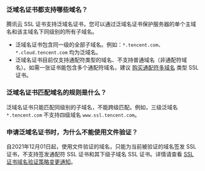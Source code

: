 ### 泛域名证书都支持哪些域名？

腾讯云 SSL 证书支持泛域名证书，您可以通过泛域名证书保护服务器的单个主域名和该主域名下同级别的所有子域名。
- 泛域名证书包含同一级的全部子域名。例如：`*.tencent.com`、`*.cloud.tencent.com` 均为泛域名。
- 泛域名证书目前仅支持通配符类型的域名、不支持普通域名（非通配符域名）。如需一张证书能包含多个通配符域名，建议 [购买通配符多域名](https://buy.cloud.tencent.com/ssl) 类型 SSL 证书。

### 泛域名证书匹配域名的规则是什么？
泛域名证书只能匹配同级别的子域名，不能跨级匹配。例如，三级泛域名 `*.tencent.com` 不支持四级域名 `www.ssl.tencent.com`。

### 申请泛域名证书时，为什么不能使用文件验证？
自2021年12月01日起，使用文件验证的域名，只能为当前被验证的域名签发 SSL 证书，不支持签发通配符 SSL 证书和其下级子域名 SSL 证书。详情请查看 [SSL 证书域名验证策略变更通知](https://cloud.tencent.com/document/product/400/57440)。
